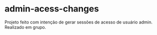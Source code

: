 # admin-acess-changes
Projeto feito com intenção de gerar sessões de acesso de usuário admin. Realizado em grupo. 
